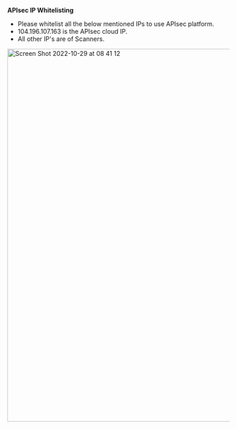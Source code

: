 **APIsec IP Whitelisting**

- Please whitelist all the below mentioned IPs to use APIsec platform.
- 104.196.107.163 is the APIsec cloud IP.
- All other IP's are of Scanners.
<p>

 <img width="844" alt="Screen Shot 2022-10-29 at 08 41 12" src="https://user-images.githubusercontent.com/30456479/199654835-caa45262-45b0-4077-8f91-8418e9a4e7f3.png">
